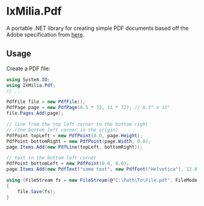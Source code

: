 ﻿IxMilia.Pdf
===========

A portable .NET library for creating simple PDF documents based off the Adobe
specification from [here](http://wwwimages.adobe.com/content/dam/Adobe/en/devnet/pdf/pdfs/PDF32000_2008.pdf).

## Usage

Create a PDF file:

``` C#
using System.IO;
using IxMilia.Pdf;
// ...

PdfFile file = new PdfFile();
PdfPage page = new PdfPage(8.5 * 72, 11 * 72); // 8.5" x 11"
file.Pages.Add(page);

// line from the top left corner to the bottom right
// (the bottom left corner is the origin)
PdfPoint topLeft = new PdfPoint(0.0, page.Height);
PdfPoint bottomRight = new PdfPoint(page.Width, 0.0);
page.Items.Add(new PdfLine(topLeft, bottomRight));

// text in the bottom left corner
PdfPoint bottomLeft = new PdfPoint(0.0, 0.0);
page.Items.Add(new PdfText("some text", new PdfFont("Helvetica"), 12.0, bottomLeft));

using (FileStream fs = new FileStream(@"C:\Path\To\File.pdf", FileMode.Create))
{
    file.Save(fs);
}
```
